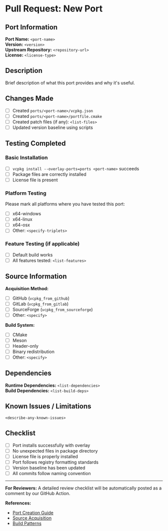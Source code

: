 # Pull Request: New Port

## Port Information

**Port Name:** `<port-name>`  
**Version:** `<version>`  
**Upstream Repository:** `<repository-url>`  
**License:** `<license-type>`

## Description

Brief description of what this port provides and why it's useful.

## Changes Made

- [ ] Created `ports/<port-name>/vcpkg.json`
- [ ] Created `ports/<port-name>/portfile.cmake`
- [ ] Created patch files (if any): `<list-files>`
- [ ] Updated version baseline using scripts

## Testing Completed

### Basic Installation
- [ ] `vcpkg install --overlay-ports=ports <port-name>` succeeds
- [ ] Package files are correctly installed
- [ ] License file is present

### Platform Testing
Please mark all platforms where you have tested this port:

- [ ] x64-windows
- [ ] x64-linux  
- [ ] x64-osx
- [ ] Other: `<specify-triplets>`

### Feature Testing (if applicable)
- [ ] Default build works
- [ ] All features tested: `<list-features>`

## Source Information

**Acquisition Method:**
- [ ] GitHub (`vcpkg_from_github`)
- [ ] GitLab (`vcpkg_from_gitlab`)
- [ ] SourceForge (`vcpkg_from_sourceforge`)
- [ ] Other: `<specify>`

**Build System:**
- [ ] CMake
- [ ] Meson
- [ ] Header-only
- [ ] Binary redistribution
- [ ] Other: `<specify>`

## Dependencies

**Runtime Dependencies:** `<list-dependencies>`  
**Build Dependencies:** `<list-build-deps>`

## Known Issues / Limitations

`<describe-any-known-issues>`

## Checklist

- [ ] Port installs successfully with overlay
- [ ] No unexpected files in package directory
- [ ] License file is properly installed
- [ ] Port follows registry formatting standards
- [ ] Version baseline has been updated
- [ ] All commits follow naming convention

---

**For Reviewers:** A detailed review checklist will be automatically posted as a comment by our GitHub Action.

**References:**
- [Port Creation Guide](../docs/guide-new-port.md)
- [Source Acquisition](../docs/guide-new-port-download.md)
- [Build Patterns](../docs/guide-new-port-build.md)
